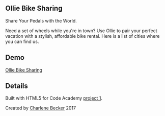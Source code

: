 Ollie Bike Sharing
--------------------

Share Your Pedals with the World.

Need a set of wheels while you're in town? Use Ollie to pair your perfect vacation with a stylish, affordable bike rental. Here is a list of cities where you can find us.

## Demo

[Ollie Bike Sharing](https://ourschar.github.io/olliebikesharing/)

## Details

Built with HTML5 for Code Academy [project 1](https://www.codecademy.com/en/courses/make-a-website).

Created by [Charlene Becker](https://ourschar.github.io/) 2017